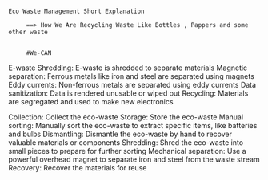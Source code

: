                                                                                                                       Eco Waste Management Short Explanation

         ==> How We Are Recycling Waste Like Bottles , Pappers and some other waste


         #We-CAN
         
E-waste 
Shredding: E-waste is shredded to separate materials
Magnetic separation: Ferrous metals like iron and steel are separated using magnets
Eddy currents: Non-ferrous metals are separated using eddy currents
Data sanitization: Data is rendered unusable or wiped out
Recycling: Materials are segregated and used to make new electronics

Collection: Collect the eco-waste 
Storage: Store the eco-waste 
Manual sorting: Manually sort the eco-waste to extract specific items, like batteries and bulbs 
Dismantling: Dismantle the eco-waste by hand to recover valuable materials or components 
Shredding: Shred the eco-waste into small pieces to prepare for further sorting 
Mechanical separation: Use a powerful overhead magnet to separate iron and steel from the waste stream 
Recovery: Recover the materials for reuse




         

